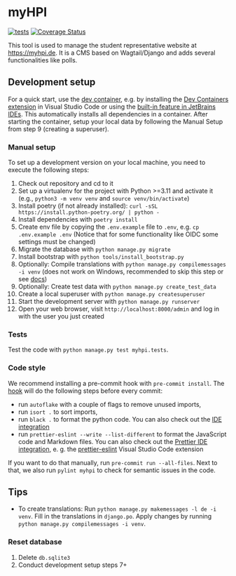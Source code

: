 # myHPI

[![tests](https://github.com/fsr-de/myHPI/actions/workflows/tests.yml/badge.svg)](https://github.com/fsr-de/myHPI/actions/workflows/tests.yml)
[![Coverage Status](https://coveralls.io/repos/github/fsr-de/myHPI/badge.svg?branch=main)](https://coveralls.io/github/fsr-de/myHPI?branch=main)

This tool is used to manage the student representative website at https://myhpi.de. It is a CMS based on Wagtail/Django and adds several functionalities like polls.

## Development setup

For a quick start, use the [dev container](https://containers.dev/), e.g. by installing the [Dev Containers extension](https://marketplace.visualstudio.com/items?itemName=ms-vscode-remote.remote-containers) in Visual Studio Code or using the [built-in feature in JetBrains IDEs](https://jetbrains.com/help/idea/connect-to-devcontainer.html). This automatically installs all dependencies in a container. After starting the container, setup your local data by following the Manual Setup from step 9 (creating a superuser).

### Manual setup

To set up a development version on your local machine, you need to execute the following steps:

1. Check out repository and cd to it
1. Set up a virtualenv for the project with Python >=3.11 and activate it (e.g., `python3 -m venv venv` and `source venv/bin/activate`)
1. Install poetry (if not already installed): `curl -sSL https://install.python-poetry.org/ | python -`
1. Install dependencies with `poetry install`
1. Create env file by copying the `.env.example` file to `.env`, e.g. `cp .env.example .env` (Notice that for some functionality like OIDC some settings must be changed)
1. Migrate the database with `python manage.py migrate`
1. Install bootstrap with `python tools/install_bootstrap.py`
1. Optionally: Compile translations with `python manage.py compilemessages -i venv` (does not work on Windows, recommended to skip this step or see [docs](https://docs.djangoproject.com/en/4.0/topics/i18n/translation/#gettext-on-windows))
1. Optionally: Create test data with `python manage.py create_test_data`
1. Create a local superuser with `python manage.py createsuperuser`
1. Start the development server with `python manage.py runserver`
1. Open your web browser, visit `http://localhost:8000/admin` and log in with the user you just created

### Tests

Test the code with `python manage.py test myhpi.tests`.

### Code style

We recommend installing a pre-commit hook with `pre-commit install`. The [hook](.pre-commit-config.yaml) will do the following steps before every commit:

- run `autoflake` with a couple of flags to remove unused imports,
- run `isort .` to sort imports,
- run `black .` to format the python code. You can also check out the [IDE integration](https://github.com/psf/black#editor-integration)
- run `prettier-eslint --write --list-different` to format the JavaScript code and Markdown files. You can also check out the [Prettier IDE integration](https://prettier.io/docs/en/editors.html), e. g. the [prettier-eslint](vscode:extension/rvest.vs-code-prettier-eslint) Visual Studio Code extension

If you want to do that manually, run `pre-commit run --all-files`. Next to that, we also run `pylint myhpi` to check for semantic issues in the code.

## Tips

- To create translations: Run `python manage.py makemessages -l de -i venv`. Fill in the translations in `django.po`. Apply changes by running `python manage.py compilemessages -i venv`.

### Reset database

1. Delete `db.sqlite3`
2. Conduct development setup steps 7+
